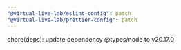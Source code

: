 ```yaml
---
"@virtual-live-lab/eslint-config": patch
"@virtual-live-lab/prettier-config": patch
---
```


chore(deps): update dependency @types/node to v20.17.0
